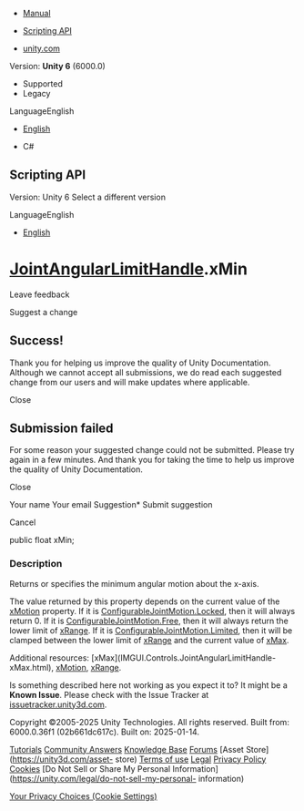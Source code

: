 [ ]()

  * [Manual](../Manual/index.html)
  * [Scripting API](../ScriptReference/index.html)

  * [unity.com](https://unity.com/)

Version: **Unity 6** (6000.0)

  * Supported
  * Legacy

LanguageEnglish

  * [English]()

  * C#

[ ](https://docs.unity3d.com)

## Scripting API

Version: Unity 6 Select a different version

LanguageEnglish

  * [English]()

#  [JointAngularLimitHandle](IMGUI.Controls.JointAngularLimitHandle.html).xMin

Leave feedback

Suggest a change

## Success!

Thank you for helping us improve the quality of Unity Documentation. Although
we cannot accept all submissions, we do read each suggested change from our
users and will make updates where applicable.

Close

## Submission failed

For some reason your suggested change could not be submitted. Please <a>try
again</a> in a few minutes. And thank you for taking the time to help us
improve the quality of Unity Documentation.

Close

Your name Your email Suggestion* Submit suggestion

Cancel

[ ]()

public float xMin;

### Description

Returns or specifies the minimum angular motion about the x-axis.

The value returned by this property depends on the current value of the
[xMotion](IMGUI.Controls.JointAngularLimitHandle-xMotion.html) property. If it
is [ConfigurableJointMotion.Locked](ConfigurableJointMotion.Locked.html), then
it will always return 0. If it is
[ConfigurableJointMotion.Free](ConfigurableJointMotion.Free.html), then it
will always return the lower limit of
[xRange](IMGUI.Controls.JointAngularLimitHandle-xRange.html). If it is
[ConfigurableJointMotion.Limited](ConfigurableJointMotion.Limited.html), then
it will be clamped between the lower limit of
[xRange](IMGUI.Controls.JointAngularLimitHandle-xRange.html) and the current
value of [xMax](IMGUI.Controls.JointAngularLimitHandle-xMax.html).  
  
Additional resources: [xMax](IMGUI.Controls.JointAngularLimitHandle-
xMax.html), [xMotion](IMGUI.Controls.JointAngularLimitHandle-xMotion.html),
[xRange](IMGUI.Controls.JointAngularLimitHandle-xRange.html).

Is something described here not working as you expect it to? It might be a
**Known Issue**. Please check with the Issue Tracker at
[issuetracker.unity3d.com](https://issuetracker.unity3d.com).

Copyright ©2005-2025 Unity Technologies. All rights reserved. Built from:
6000.0.36f1 (02b661dc617c). Built on: 2025-01-14.

[Tutorials](https://unity3d.com/learn) [Community
Answers](https://answers.unity3d.com) [Knowledge
Base](https://support.unity3d.com/hc/en-us)
[Forums](https://forum.unity3d.com) [Asset Store](https://unity3d.com/asset-
store) [Terms of use](https://docs.unity3d.com/Manual/TermsOfUse.html)
[Legal](https://unity.com/legal) [Privacy
Policy](https://unity.com/legal/privacy-policy)
[Cookies](https://unity.com/legal/cookie-policy) [Do Not Sell or Share My
Personal Information](https://unity.com/legal/do-not-sell-my-personal-
information)

[Your Privacy Choices (Cookie Settings)](javascript:void\(0\);)

